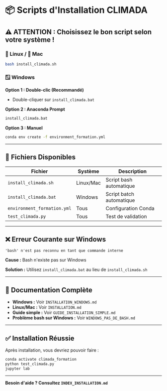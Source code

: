 # 📦 Scripts d'Installation CLIMADA

## ⚠️ ATTENTION : Choisissez le bon script selon votre système !

### 🐧 Linux / 🍎 Mac

```bash
bash install_climada.sh
```

### 🪟 Windows

**Option 1 : Double-clic (Recommandé)**

- Double-cliquer sur `install_climada.bat`

**Option 2 : Anaconda Prompt**

```cmd
install_climada.bat
```

**Option 3 : Manuel**

```cmd
conda env create -f environment_formation.yml
```

---

## 📁 Fichiers Disponibles

| Fichier                     | Système   | Description              |
| --------------------------- | --------- | ------------------------ |
| `install_climada.sh`        | Linux/Mac | Script bash automatique  |
| `install_climada.bat`       | Windows   | Script batch automatique |
| `environment_formation.yml` | Tous      | Configuration Conda      |
| `test_climada.py`           | Tous      | Test de validation       |

---

## ❌ Erreur Courante sur Windows

```
'bash' n'est pas reconnu en tant que commande interne
```

**Cause :** Bash n'existe pas sur Windows

**Solution :** Utilisez `install_climada.bat` au lieu de `install_climada.sh`

---

## 📖 Documentation Complète

- **Windows :** Voir `INSTALLATION_WINDOWS.md`
- **Linux/Mac :** Voir `INSTALLATION.md`
- **Guide simple :** Voir `GUIDE_INSTALLATION_SIMPLE.md`
- **Problème bash sur Windows :** Voir `WINDOWS_PAS_DE_BASH.md`

---

## ✅ Installation Réussie

Après installation, vous devriez pouvoir faire :

```bash
conda activate climada_formation
python test_climada.py
jupyter lab
```

---

**Besoin d'aide ? Consultez `INDEX_INSTALLATION.md`**
